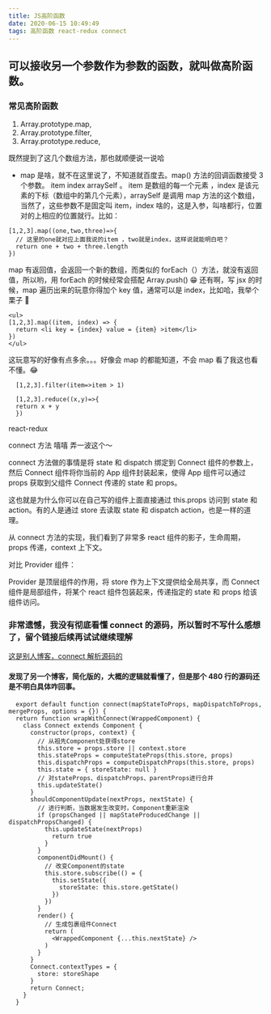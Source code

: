 ```yaml
---
title: JS高阶函数
date: 2020-06-15 10:49:49
tags: 高阶函数 react-redux connect
---
```


## 可以接收另一个参数作为参数的函数，就叫做高阶函数。

### 常见高阶函数

1. Array.prototype.map,
2. Array.prototype.filter,
3. Array.prototype.reduce,

既然提到了这几个数组方法，那也就顺便说一说哈

- map 是啥，就不在这里说了，不知道就百度去。map() 方法的回调函数接受 3 个参数。 item index arraySelf 。 item 是数组的每一个元素 ，index 是该元素的下标（数组中的第几个元素），arraySelf 是调用 map 方法的这个数组，当然了，这些参数不是固定叫 item，index 啥的，这是入参，叫啥都行，位置对的上相应的位置就行。比如：

```
[1,2,3].map((one,two,three)=>{
  // 这里的one就对应上面我说的item ，two就是index，这样说就能明白吧？
  return one + two + three.length
})
```

map 有返回值，会返回一个新的数组，而类似的 forEach（）方法，就没有返回值，所以哟，用 forEach 的时候经常会搭配 Array.push() 😁 还有啊，写 jsx 的时候，map 遍历出来的玩意你得加个 key 值，通常可以是 index，比如哈，我举个栗子 🌰

```
<ul>
[1,2,3].map((item, index) => {
  return <li key = {index} value = {item} >item</li>
})
</ul>
```

这玩意写的好像有点多余。。。好像会 map 的都能知道，不会 map 看了我这也看不懂。😂

```
  [1,2,3].filter(item=>item > 1)

  [1,2,3].reduce((x,y)=>{
  return x + y
  })

```

react-redux

connect 方法 嘻嘻 弄一波这个～

connect 方法做的事情是将 state 和 dispatch 绑定到 Connect 组件的参数上，然后 Connect 组件将你当前的 App 组件封装起来，使得 App 组件可以通过 props 获取到父组件 Connect 传递的 state 和 props。

这也就是为什么你可以在自己写的组件上面直接通过 this.props 访问到 state 和 action。有的人是通过 store 去读取 state 和 dispatch action，也是一样的道理。

从 connect 方法的实现，我们看到了非常多 react 组件的影子，生命周期，props 传递，context 上下文。

对比 Provider 组件：

Provider 是顶层组件的作用，将 store 作为上下文提供给全局共享，而 Connect 组件是局部组件，将某个 react 组件包装起来，传递指定的 state 和 props 给该组件访问。

### 非常遗憾，我没有彻底看懂 connect 的源码，所以暂时不写什么感想了，留个链接后续再试试继续理解

[这是别人博客，connect 解析源码的](https://www.cnblogs.com/williamjie/p/9591826.html)

#### 发现了另一个博客，简化版的，大概的逻辑就看懂了，但是那个 480 行的源码还是不明白具体咋回事。

```
  export default function connect(mapStateToProps, mapDispatchToProps, mergeProps, options = {}) {
  return function wrapWithConnect(WrappedComponent) {
    class Connect extends Component {
      constructor(props, context) {
        // 从祖先Component处获得store
        this.store = props.store || context.store
        this.stateProps = computeStateProps(this.store, props)
        this.dispatchProps = computeDispatchProps(this.store, props)
        this.state = { storeState: null }
        // 对stateProps、dispatchProps、parentProps进行合并
        this.updateState()
      }
      shouldComponentUpdate(nextProps, nextState) {
        // 进行判断，当数据发生改变时，Component重新渲染
        if (propsChanged || mapStateProducedChange || dispatchPropsChanged) {
          this.updateState(nextProps)
            return true
          }
        }
        componentDidMount() {
          // 改变Component的state
          this.store.subscribe(() = {
            this.setState({
              storeState: this.store.getState()
            })
          })
        }
        render() {
          // 生成包裹组件Connect
          return (
            <WrappedComponent {...this.nextState} />
          )
        }
      }
      Connect.contextTypes = {
        store: storeShape
      }
      return Connect;
    }
  }

```
